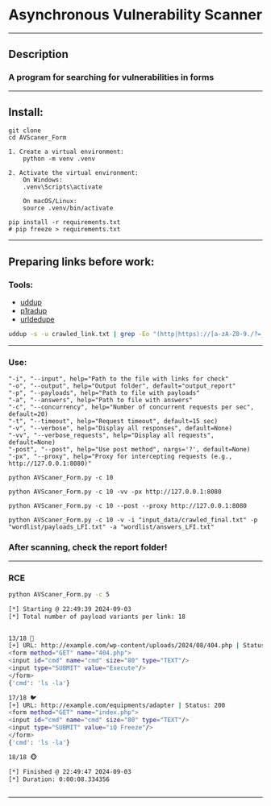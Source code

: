 
# Asynchronous Vulnerability Scanner

---

## Description
### A program for searching for vulnerabilities in forms

---

## Install:
```pycon
git clone 
cd AVScaner_Form
```
```pycon
1. Create a virtual environment:
    python -m venv .venv

2. Activate the virtual environment:
    On Windows:
    .venv\Scripts\activate
    
    On macOS/Linux:
    source .venv/bin/activate

pip install -r requirements.txt
# pip freeze > requirements.txt
```

---

## Preparing links before work:
### Tools:
- [uddup](https://github.com/rotemreiss/uddup)
- [p1radup](https://github.com/iambouali/p1radup)
- [urldedupe](https://github.com/ameenmaali/urldedupe)

```bash
uddup -s -u crawled_link.txt | grep -Eo "(http|https)://[a-zA-Z0-9./?=_%:-]*" | sort -u | urldedupe -s > crawled_final.txt
```

---

### Use:
```text
"-i", "--input", help="Path to the file with links for check"
"-o", "--output", help="Output folder", default="output_report"
"-p", "--payloads", help="Path to file with payloads"
"-a", "--answers", help="Path to file with answers"
"-c", "--concurrency", help="Number of concurrent requests per sec", default=20)
"-t", "--timeout", help="Request timeout", default=15 sec)
"-v", "--verbose", help="Display all responses", default=None)
"-vv", "--verbose_requests", help="Display all requests", default=None)
"-post", "--post", help="Use post method", nargs='?', default=None)
"-px", "--proxy", help="Proxy for intercepting requests (e.g., http://127.0.0.1:8080)"
```
```pycon
python AVScaner_Form.py -c 10 

python AVScaner_Form.py -c 10 -vv -px http://127.0.0.1:8080

python AVScaner_Form.py -c 10 --post --proxy http://127.0.0.1:8080

python AVScaner_Form.py -c 10 -v -i "input_data/crawled_final.txt" -p "wordlist/payloads_LFI.txt" -a "wordlist/answers_LFI.txt"
```

### After scanning, check the **report** folder!

---

### RCE

```bash
python AVScaner_Form.py -c 5

[*] Starting @ 22:49:39 2024-09-03
[*] Total number of payload variants per link: 18


13/18 🐸  
[+] URL: http://example.com/wp-content/uploads/2024/08/404.php | Status: 200
<form method="GET" name="404.php">
<input id="cmd" name="cmd" size="80" type="TEXT"/>
<input type="SUBMIT" value="Execute"/>
</form>
{'cmd': 'ls -la'}

17/18 🐦  
[+] URL: http://example.com/equipments/adapter | Status: 200
<form method="GET" name="index.php">
<input id="cmd" name="cmd" size="80" type="TEXT"/>
<input type="SUBMIT" value="iQ Freeze"/>
</form>
{'cmd': 'ls -la'}

18/18 🐵  

[*] Finished @ 22:49:47 2024-09-03
[*] Duration: 0:00:08.334356

```


```bash

```

---
